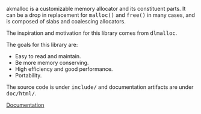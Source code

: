 akmalloc is a customizable memory allocator and its constituent parts. It can be a drop in replacement for <tt>malloc()</tt> and <tt>free()</tt> in many cases, and is composed of slabs and coalescing allocators.

The inspiration and motivation for this library comes from <tt>dlmalloc</tt>.

The goals for this library are:

* Easy to read and maintain.
* Be more memory conserving.
* High efficiency and good performance.
* Portability.

The source code is under <tt>include/</tt> and documentation artifacts are under <tt>doc/html/</tt>.

[Documentation](https://rawgit.com/akalsi87/akmalloc/single-file/doc/html/index.html)